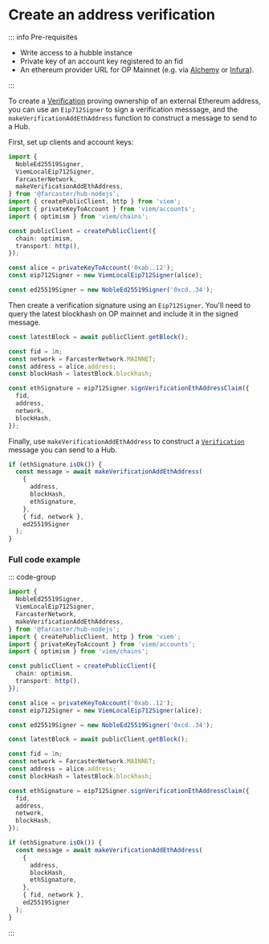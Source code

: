 # Create an address verification

::: info Pre-requisites

- Write access to a hubble instance
- Private key of an account key registered to an fid
- An ethereum provider URL for OP Mainnet (e.g. via [Alchemy](https://www.alchemy.com/) or [Infura](https://www.infura.io/)).

:::

To create a [Verification](https://docs.farcaster.xyz/reference/hubble/datatypes/messages.html#_6-verification) proving ownership of an external Ethereum address, you can use an `Eip712Signer` to sign a verification messsage, and the `makeVerificationAddEthAddress` function to construct a message to send to a Hub.

First, set up clients and account keys:

```ts
import {
  NobleEd25519Signer,
  ViemLocalEip712Signer,
  FarcasterNetwork,
  makeVerificationAddEthAddress,
} from '@farcaster/hub-nodejs';
import { createPublicClient, http } from 'viem';
import { privateKeyToAccount } from 'viem/accounts';
import { optimism } from 'viem/chains';

const publicClient = createPublicClient({
  chain: optimism,
  transport: http(),
});

const alice = privateKeyToAccount('0xab..12');
const eip712Signer = new ViemLocalEip712Signer(alice);

const ed25519Signer = new NobleEd25519Signer('0xcd..34');
```

Then create a verification signature using an `Eip712Signer`. You'll need to query the latest blockhash on OP mainnet and include it in the signed message.

```ts
const latestBlock = await publicClient.getBlock();

const fid = 1n;
const network = FarcasterNetwork.MAINNET;
const address = alice.address;
const blockHash = latestBlock.blockhash;

const ethSignature = eip712Signer.signVerificationEthAddressClaim({
  fid,
  address,
  network,
  blockHash,
});
```

Finally, use `makeVerificationAddEthAddress` to construct a [`Verification`](https://docs.farcaster.xyz/reference/hubble/datatypes/messages.html#_6-verification) message you can send to a Hub.

```ts
if (ethSignature.isOk()) {
  const message = await makeVerificationAddEthAddress(
    {
      address,
      blockHash,
      ethSignature,
    },
    { fid, network },
    ed25519Signer
  );
}
```

### Full code example

::: code-group

```ts [@farcaster/hub-nodejs]
import {
  NobleEd25519Signer,
  ViemLocalEip712Signer,
  FarcasterNetwork,
  makeVerificationAddEthAddress,
} from '@farcaster/hub-nodejs';
import { createPublicClient, http } from 'viem';
import { privateKeyToAccount } from 'viem/accounts';
import { optimism } from 'viem/chains';

const publicClient = createPublicClient({
  chain: optimism,
  transport: http(),
});

const alice = privateKeyToAccount('0xab..12');
const eip712Signer = new ViemLocalEip712Signer(alice);

const ed25519Signer = new NobleEd25519Signer('0xcd..34');

const latestBlock = await publicClient.getBlock();

const fid = 1n;
const network = FarcasterNetwork.MAINNET;
const address = alice.address;
const blockHash = latestBlock.blockhash;

const ethSignature = eip712Signer.signVerificationEthAddressClaim({
  fid,
  address,
  network,
  blockHash,
});

if (ethSignature.isOk()) {
  const message = await makeVerificationAddEthAddress(
    {
      address,
      blockHash,
      ethSignature,
    },
    { fid, network },
    ed25519Signer
  );
}
```

:::
